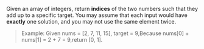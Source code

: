 Given an array of integers, return **indices** of the two numbers such that they add up to a specific target.
You may assume that each input would have **exactly** one solution, and you may not use the same element twice.

>Example:
>Given nums = [2, 7, 11, 15], target = 9,Because nums[0] + nums[1] = 2 + 7 = 9,return [0, 1].
